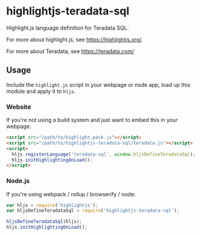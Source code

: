 # highlightjs-teradata-sql
Highlight.js language definition for Teradata SQL.

For more about highlight.js, see https://highlightjs.org/.

For more about Teradata, see https://teradata.com/

## Usage

Include the `highlight.js` script in your webpage or node app, load up this module and apply it to `hljs`.

### Website
If you're not using a build system and just want to embed this in your webpage:

```html
<script src="/path/to/highlight.pack.js"></script>
<script src="/path/to/highlightjs-teradata-sql/teradata.js"></script>
<script>
  hljs.registerLanguage('teradata-sql', window.hljsDefineTeradataSql);
  hljs.initHighlightingOnLoad();
</script>
```

### Node.js
If you're using webpack / rollup / browserify / node:

```javascript
var hljs = require('highlightjs');
var hljsDefineTeradataSql = require('highlightjs-teradata-sql');

hljsDefineTeradataSql(hljs);
hljs.initHighlightingOnLoad();
```
